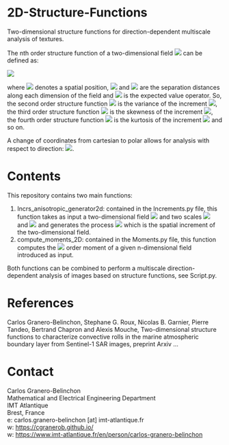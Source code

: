 # 2D-Structure-Functions
Two-dimensional structure functions for direction-dependent multiscale analysis of textures.

The nth order structure function of a two-dimensional field <img src="https://render.githubusercontent.com/render/math?math=F(x,y)"> can be defined as:

<img src="https://render.githubusercontent.com/render/math?math=S^{l_x,l_y}_{n}(F) = \mathbb{E} \left\{ \left( F(r_{x} %2B l_{x}, r_{y} %2B l_{y}) - F(r_{x}, r_{y}) \right)^{n} \right\} ">

where <img src="https://render.githubusercontent.com/render/math?math=(r_x,r_y)"> denotes a spatial position, <img src="https://render.githubusercontent.com/render/math?math=l_x"> and <img src="https://render.githubusercontent.com/render/math?math=l_y"> are the separation distances along each dimension of the field and <img src="https://render.githubusercontent.com/render/math?math=\mathbb{E}"> is the expected value operator. So, the second order structure function <img src="https://render.githubusercontent.com/render/math?math=S^{l_x,l_y}_{2}(F)"> is the variance of the increment <img src="https://render.githubusercontent.com/render/math?math=\delta_{l_x,l_y}F = F(r_x %2B l_x,r_y %2B l_y) - F(r_x,r_y)">, the third order structure function <img src="https://render.githubusercontent.com/render/math?math=S^{l_x,l_y}_{3}(F)"> is the skewness of the increment <img src="https://render.githubusercontent.com/render/math?math=\delta_{l_x,l_y}F">, the fourth order structure function <img src="https://render.githubusercontent.com/render/math?math=S^{l_x,l_y}_{4}(F)"> is the kurtosis of the increment <img src="https://render.githubusercontent.com/render/math?math=\delta_{l_x,l_y}F"> and so on.

A change of coordinates from cartesian to polar allows for analysis with respect to direction: <img src="https://render.githubusercontent.com/render/math?math=S_{n}^{l_x,l_y} \rightarrow S_{n}^{r,\theta}">.

# Contents
This repository contains two main functions: 

1) Incrs_anisotropic_generator2d: contained in the Increments.py file, this function takes as input a two-dimensional field <img src="https://render.githubusercontent.com/render/math?math=F(x,y)"> and two scales <img src="https://render.githubusercontent.com/render/math?math=l_x"> and <img src="https://render.githubusercontent.com/render/math?math=l_y"> and generates the process <img src="https://render.githubusercontent.com/render/math?math=\delta_{l_x,l_y}F"> which is the spatial increment of the two-dimensional field.
2) compute_moments_2D: contained in the Moments.py file, this function computes the <img src="https://render.githubusercontent.com/render/math?math=p"> order moment of a given n-dimensional field introduced as input.

Both functions can be combined to perform a multiscale direction-dependent analysis of images based on structure functions, see Script.py.

# References
Carlos Granero-Belinchon, Stephane G. Roux, Nicolas B. Garnier, Pierre Tandeo, Bertrand Chapron and Alexis Mouche, Two-dimensional structure functions to characterize convective rolls in the marine atmospheric boundary layer from Sentinel-1 SAR images, preprint Arxiv ...

# Contact

Carlos Granero-Belinchon <br />
Mathematical and Electrical Engineering Department <br />
IMT Atlantique <br />
Brest, France <br />
e: carlos.granero-belinchon [at] imt-atlantique.fr <br />
w: https://cgranerob.github.io/ <br />
w: https://www.imt-atlantique.fr/en/person/carlos-granero-belinchon <br />
